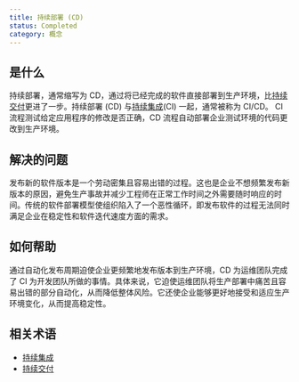 ```yaml
---
title: 持续部署 (CD)
status: Completed
category: 概念
---
```


## 是什么

持续部署，通常缩写为 CD，通过将已经完成的软件直接部署到生产环境，比[持续交付](/zh-cn/continuous-delivery/)更进了一步。持续部署 (CD) 与[持续集成](/zh-cn/continuous-integration/)(CI) 一起，通常被称为 CI/CD。 CI 流程测试给定应用程序的修改是否正确，CD 流程自动部署企业测试环境的代码更改到生产环境。

## 解决的问题

发布新的软件版本是一个劳动密集且容易出错的过程。这也是企业不想频繁发布新版本的原因，避免生产事故并减少工程师在正常工作时间之外需要随时响应的时间。传统的软件部署模型使组织陷入了一个恶性循环，即发布软件的过程无法同时满足企业在稳定性和软件迭代速度方面的需求。

## 如何帮助

通过自动化发布周期迫使企业更频繁地发布版本到生产环境，CD 为运维团队完成了 CI 为开发团队所做的事情。具体来说，它迫使运维团队将生产部署中痛苦且容易出错的部分自动化，从而降低整体风险。它还使企业能够更好地接受和适应生产环境变化，从而提高稳定性。

## 相关术语

- [持续集成](/zh-cn/continuous-integration/)
- [持续交付](/zh-cn/continuous-delivery/)
